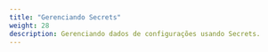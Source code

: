 ```yaml
---
title: "Gerenciando Secrets"
weight: 28
description: Gerenciando dados de configurações usando Secrets.
---
```


